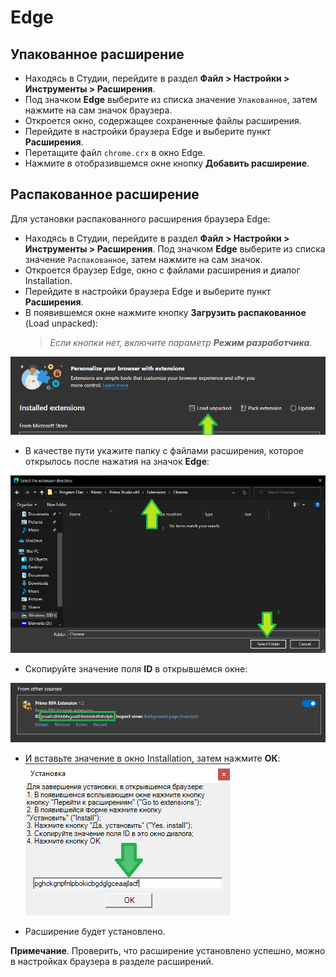 # Edge

## Упакованное расширение

* Находясь в Студии, перейдите в раздел **Файл > Настройки > Инструменты > Расширения**.
* Под значком **Edge** выберите из списка значение `Упакованное`, затем нажмите на сам значок браузера.
* Откроется окно, содержащее сохраненные файлы расширения.
* Перейдите в настройки браузера Edge и выберите пункт **Расширения**.
* Перетащите файл `chrome.crx` в окно Edge.
* Нажмите в отобразившемся окне кнопку **Добавить расширение**.

## Распакованное расширение

Для установки распакованного расширения браузера Edge:

* Находясь в Студии, перейдите в раздел **Файл > Настройки > Инструменты > Расширения**. Под значком **Edge** выберите из списка значение `Распакованное`, затем нажмите на сам значок.
* Откроется браузер Edge, окно с файлами расширения и диалог Installation.
* Перейдите в настройки браузера Edge и выберите пункт **Расширения**.
* В появившемся окне нажмите кнопку **Загрузить распакованное** (Load unpacked):
  > *Если кнопки нет, включите параметр **Режим разработчика**.*

![](../../resources/settings/plugin-install/image-615.png)

* В качестве пути укажите папку с файлами расширения, которое открылось после нажатия на значок **Edge**:

![](../../resources/settings/plugin-install/image-685.png)

* Скопируйте значение поля **ID** в открывшемся окне:

![](../../resources/settings/plugin-install/image-613.png)

* И вставьте значение в окно Installation, затем нажмите **ОК**:
![](../../resources/settings/plugin-install/image-699.png)

* Расширение будет установлено.

**Примечание**. Проверить, что расширение установлено успешно, можно в настройках браузера в разделе расширений.




